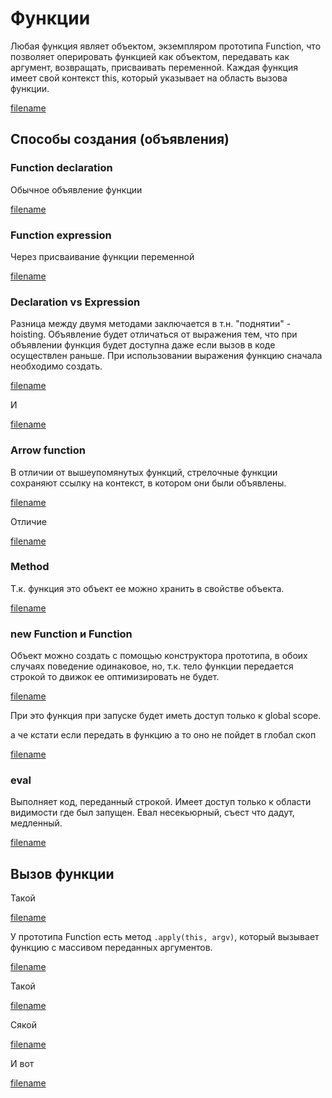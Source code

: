 # Функции
Любая функция являет объектом, экземпляром прототипа Function, что позволяет оперировать функцией как объектом, передавать как аргумент, возвращать, присваивать переменной. 
Каждая функция имеет свой контекст this, который указывает на область вызова функции.

[filename](declaration.js ':include :type=code :fragment=isObject')

## Способы создания (объявления)

### Function declaration

Обычное объявление функции

[filename](declaration.js ':include :type=code :fragment=functionDeclar')

### Function expression

Через присваивание функции переменной

[filename](declaration.js ':include :type=code :fragment=functionExpress')

### Declaration vs Expression

Разница между двумя методами заключается в т.н. "поднятии" - hoisting. Объявление будет отличаться от выражения тем, что при объявлении функция будет доступна даже если вызов в коде осуществлен раньше. При использовании выражения функцию сначала необходимо создать.

[filename](declaration.js ':include :type=code :fragment=functionDeclarationHoisting')

И 

[filename](declaration.js ':include :type=code :fragment=functionExpressionHoisting')

### Arrow function
В отличии от вышеупомянутых функций, стрелочные функции сохраняют ссылку на контекст, в котором они были объявлены.

[filename](declaration.js ':include :type=code :fragment=functionArrow')

Отличие

[filename](declaration.js ':include :type=code :fragment=functionArrowContext')

### Method
Т.к. функция это объект ее можно хранить в свойстве объекта.

[filename](declaration.js ':include :type=code :fragment=functionMethod')

### new Function и Function
Объект можно создать с помощью конструктора прототипа, в обоих случаях поведение одинаковое, но, т.к. тело функции передается строкой то движок ее оптимизировать не будет.

[filename](declaration.js ':include :type=code :fragment=functionProt')

При это функция при запуске будет иметь доступ только к global scope.

  а че кстати если передать в функцию а то оно не пойдет в глобал скоп

[filename](declaration.js ':include :type=code :fragment=functionProtScope')


### eval
Выполняет код, переданный строкой. Имеет доступ только к области видимости где был запущен. Евал несекьюрный, съест что дадут, медленный.

[filename](declaration.js ':include :type=code :fragment=functionEval')

## Вызов функции
Такой

[filename](call.js ':include :type=code :fragment=direct')

У прототипа Function есть метод `.apply(this, argv)`, который вызывает функцию с массивом переданных аргументов.

[filename](call.js ':include :type=code :fragment=apply')

Такой

[filename](call.js ':include :type=code :fragment=call')

Сякой

[filename](call.js ':include :type=code :fragment=bind')

И вот

[filename](call.js ':include :type=code :fragment=bindcall')








